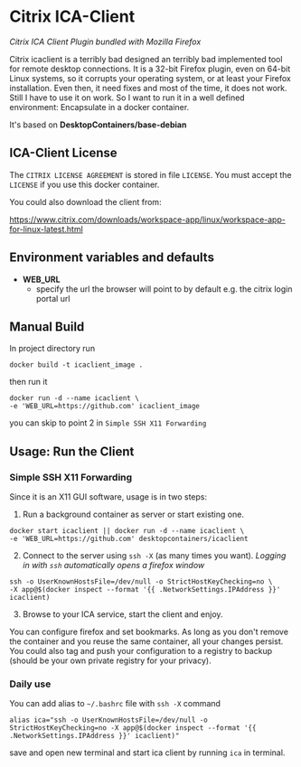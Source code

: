 # Citrix ICA-Client
_Citrix ICA Client Plugin bundled with Mozilla Firefox_

Citrix icaclient is a terribly bad designed an terribly bad
implemented tool for remote desktop connections. It is a 32-bit
Firefox plugin, even on 64-bit Linux systems, so it corrupts your
operating system, or at least your Firefox installation. Even then, it
need fixes and most of the time, it does not work.  Still I have to
use it on work. So I want to run it in a well defined environment:
Encapsulate in a docker container.

It's based on __DesktopContainers/base-debian__

## ICA-Client License

The `CITRIX LICENSE AGREEMENT` is stored in file `LICENSE`.
You must accept the `LICENSE` if you use this docker container.

You could also download the client from:

https://www.citrix.com/downloads/workspace-app/linux/workspace-app-for-linux-latest.html

## Environment variables and defaults

- __WEB\_URL__
    - specify the url the browser will point to by default e.g. the citrix login portal url

## Manual Build

In project directory run 
```
docker build -t icaclient_image .
```
then run it 
```
docker run -d --name icaclient \
-e 'WEB_URL=https://github.com' icaclient_image
```
you can skip to  point 2 in  `Simple SSH X11 Forwarding`
## Usage: Run the Client

### Simple SSH X11 Forwarding

Since it is an X11 GUI software, usage is in two steps:
  1. Run a background container as server or start existing one.

```
docker start icaclient || docker run -d --name icaclient \
-e 'WEB_URL=https://github.com' desktopcontainers/icaclient
```

  2. Connect to the server using `ssh -X` (as many times you want). 
     _Logging in with `ssh` automatically opens a firefox window_

```
ssh -o UserKnownHostsFile=/dev/null -o StrictHostKeyChecking=no \
-X app@$(docker inspect --format '{{ .NetworkSettings.IPAddress }}' icaclient)
```

  3. Browse to your ICA service, start the client and enjoy.

You can configure firefox and set bookmarks. As long as you don't remove the container and you reuse the same container, all your changes persist. You could also tag and push your configuration to a registry to backup (should be your own private registry for your privacy).

### Daily use
   You can add alias to `~/.bashrc` file with `ssh -X` command
   
```
alias ica="ssh -o UserKnownHostsFile=/dev/null -o StrictHostKeyChecking=no -X app@$(docker inspect --format '{{ .NetworkSettings.IPAddress }}' icaclient)"
``` 
save and open new terminal and start ica client by running `ica` in terminal.